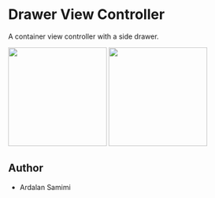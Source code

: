 # Drawer View Controller
A container view controller with a side drawer.

<img src="https://raw.githubusercontent.com/pkrll/Sliding-Panel/master/demo-1.gif" width="200">
<img src="https://raw.githubusercontent.com/pkrll/Sliding-Panel/master/demo-2.gif" width="200">

## Author
* Ardalan Samimi
